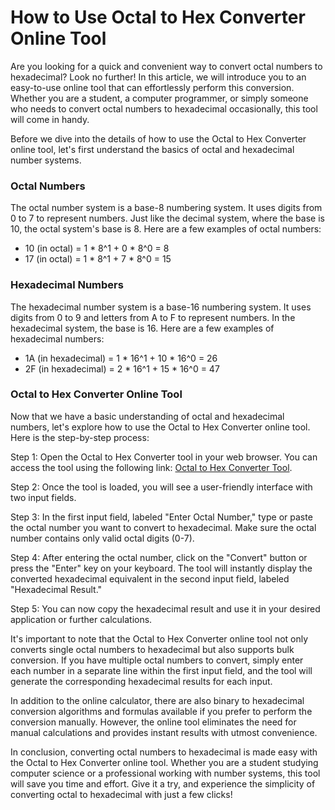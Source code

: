 How to Use Octal to Hex Converter Online Tool
=============================================

Are you looking for a quick and convenient way to convert octal numbers to hexadecimal? Look no further! In this article, we will introduce you to an easy-to-use online tool that can effortlessly perform this conversion. Whether you are a student, a computer programmer, or simply someone who needs to convert octal numbers to hexadecimal occasionally, this tool will come in handy.

Before we dive into the details of how to use the Octal to Hex Converter online tool, let's first understand the basics of octal and hexadecimal number systems.

### Octal Numbers

The octal number system is a base-8 numbering system. It uses digits from 0 to 7 to represent numbers. Just like the decimal system, where the base is 10, the octal system's base is 8. Here are a few examples of octal numbers:

- 10 (in octal) = 1 \* 8^1 + 0 \* 8^0 = 8
- 17 (in octal) = 1 \* 8^1 + 7 \* 8^0 = 15

### Hexadecimal Numbers

The hexadecimal number system is a base-16 numbering system. It uses digits from 0 to 9 and letters from A to F to represent numbers. In the hexadecimal system, the base is 16. Here are a few examples of hexadecimal numbers:

- 1A (in hexadecimal) = 1 \* 16^1 + 10 \* 16^0 = 26
- 2F (in hexadecimal) = 2 \* 16^1 + 15 \* 16^0 = 47

### Octal to Hex Converter Online Tool

Now that we have a basic understanding of octal and hexadecimal numbers, let's explore how to use the Octal to Hex Converter online tool. Here is the step-by-step process:

Step 1: Open the Octal to Hex Converter tool in your web browser. You can access the tool using the following link: [Octal to Hex Converter Tool](https://www.onlinecalculatorsfree.com/convert/octal-to-hex.html).

Step 2: Once the tool is loaded, you will see a user-friendly interface with two input fields.

Step 3: In the first input field, labeled "Enter Octal Number," type or paste the octal number you want to convert to hexadecimal. Make sure the octal number contains only valid octal digits (0-7).

Step 4: After entering the octal number, click on the "Convert" button or press the "Enter" key on your keyboard. The tool will instantly display the converted hexadecimal equivalent in the second input field, labeled "Hexadecimal Result."

Step 5: You can now copy the hexadecimal result and use it in your desired application or further calculations.

It's important to note that the Octal to Hex Converter online tool not only converts single octal numbers to hexadecimal but also supports bulk conversion. If you have multiple octal numbers to convert, simply enter each number in a separate line within the first input field, and the tool will generate the corresponding hexadecimal results for each input.

In addition to the online calculator, there are also binary to hexadecimal conversion algorithms and formulas available if you prefer to perform the conversion manually. However, the online tool eliminates the need for manual calculations and provides instant results with utmost convenience.

In conclusion, converting octal numbers to hexadecimal is made easy with the Octal to Hex Converter online tool. Whether you are a student studying computer science or a professional working with number systems, this tool will save you time and effort. Give it a try, and experience the simplicity of converting octal to hexadecimal with just a few clicks!